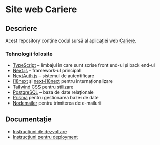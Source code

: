 # Site web Cariere

## Descriere

Acest repository conține codul sursă al aplicației web [Cariere](https://cariere.asmi.ro).

### Tehnologii folosite

- [TypeScript](https://www.typescriptlang.org/) &ndash; limbajul în care sunt scrise front end-ul și back end-ul
- [Next.js](https://nextjs.org/) &ndash; framework-ul principal
- [NextAuth.js](https://next-auth.js.org/) &ndash; sistemul de autentificare
- [i18next](https://www.i18next.com/) și [next-i18next](https://github.com/i18next/next-i18next) pentru internaționalizare
- [Tailwind CSS](https://tailwindcss.com/) pentru stilizare
- [PostgreSQL](https://www.postgresql.org/) &ndash; baza de date relaționale
- [Prisma](https://www.prisma.io/) pentru gestionarea bazei de date
- [Nodemailer](https://nodemailer.com/) pentru trimiterea de e-mailuri

## Documentație

- [Instrucțiuni de dezvoltare](CONTRIBUTING.md)
- [Instrucțiuni pentru deployment](DEPLOYMENT.md)
